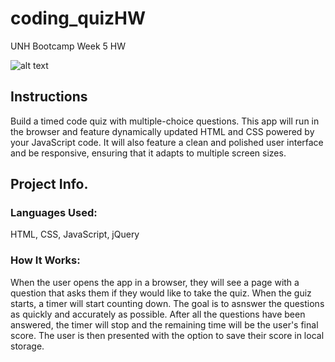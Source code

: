 # coding_quizHW
UNH Bootcamp Week 5 HW

![alt text](Images/codequiz.png)



## Instructions

 Build a timed code quiz with multiple-choice questions. This app will run in the browser and feature dynamically updated HTML and CSS powered by your JavaScript code. It will also feature a clean and polished user interface and be responsive, ensuring that it adapts to multiple screen sizes.

## Project Info.

### Languages Used:
HTML, CSS, JavaScript, jQuery

### How It Works:
When the user opens the app in a browser, they will see a page with a question that asks them if they would like to take the quiz. When the guiz starts, a timer will start counting down. The goal is to asnswer the questions as quickly and accurately as possible. After all the questions have been answered, the timer will stop and the remaining time will be the user's final score. The user is then presented with the option to save their score in local storage. 
